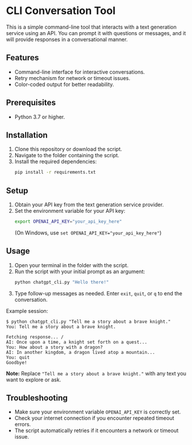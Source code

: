 # CLI Conversation Tool

This is a simple command-line tool that interacts with a text generation service using an API. You can prompt it with questions or messages, and it will provide responses in a conversational manner.

## Features

- Command-line interface for interactive conversations.
- Retry mechanism for network or timeout issues.
- Color-coded output for better readability.

## Prerequisites

- Python 3.7 or higher.

## Installation

1. Clone this repository or download the script.
2. Navigate to the folder containing the script.
3. Install the required dependencies:
   ```bash
   pip install -r requirements.txt
   ```

## Setup

1. Obtain your API key from the text generation service provider.
2. Set the environment variable for your API key:
   ```bash
   export OPENAI_API_KEY="your_api_key_here"
   ```
   (On Windows, use `set OPENAI_API_KEY="your_api_key_here"`)

## Usage

1. Open your terminal in the folder with the script.
2. Run the script with your initial prompt as an argument:
   ```bash
   python chatgpt_cli.py "Hello there!"
   ```
3. Type follow-up messages as needed. Enter `exit`, `quit`, or `q` to end the conversation.

Example session:
```
$ python chatgpt_cli.py "Tell me a story about a brave knight."
You: Tell me a story about a brave knight.

Fetching response... /
AI: Once upon a time, a knight set forth on a quest...
You: How about a story with a dragon?
AI: In another kingdom, a dragon lived atop a mountain...
You: quit
Goodbye!
```

**Note:** Replace `"Tell me a story about a brave knight."` with any text you want to explore or ask.

## Troubleshooting

- Make sure your environment variable `OPENAI_API_KEY` is correctly set.
- Check your internet connection if you encounter repeated timeout errors.
- The script automatically retries if it encounters a network or timeout issue.

